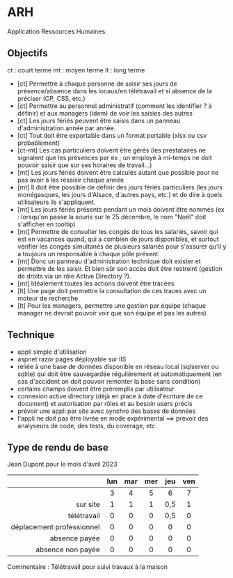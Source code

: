 # ARH
Application Ressources Humaines.

## Objectifs
ct : court terme
mt : moyen terme
lt : long terme
- [ct] Permettre à chaque personne de saisir ses jours de présence/absence dans les locaux/en télétravail et si absence de la préciser (CP, CSS, etc.)
- [ct] Permettre au personnel administratif (comment les identifier ? à définir) et aux managers (idem) de voir les saisies des autres 
- [ct] Les jours fériés peuvent être saisis dans un panneau d'administration année par année. 
- [ct] Tout doit être exportable dans un format portable (xlsx ou csv probablement)
- [ct-mt] Les cas particuliers doivent être gérés (les prestataires ne signalent que les présences par ex ; un employé à mi-temps ne doit pouvoir saisir que sur ses horaires de travail...) 
- [mt] Les jours fériés doivent être calculés autant que possible pour ne pas avoir à les resaisir chaque année 
- [mt] Il doit être possible de définir des jours fériés particuliers (les jours monégasques, les jours d'Alsace, d'autres pays, etc.) et de dire à quels utilisateurs ils s'appliquent.
- [mt] Les jours fériés présents pendant un mois doivent être nommés (ex : lorsqu'on passe la souris sur le 25 décembre, le nom "Noël" doit s'afficher en tooltip)
- [mt] Permettre de consulter les congés de tous les salariés, savoir qui est en vacances quand, qui a combien de jours disponibles, et surtout vérifier les congés simultanés de plusieurs salariés pour s'assurer qu'il y a toujours un responsable à chaque pôle présent.
- [mt] Donc un panneau d'administration technique doit exister et permettre de les saisir. Et bien sûr son accès doit être restreint (gestion de droits via un rôle Active Directory ?).
- [mt] Idéalement toutes les actions doivent être tracées
- [lt] Une page doit permettre la consultation de ces traces avec un moteur de recherche
- [lt] Pour les managers, permettre une gestion par équipe (chaque manager ne devrait pouvoir voir que son équipe et pas les autres)

## Technique
- appli simple d'utilisation
- aspnet razor pages déployable sur IIS
- reliée à une base de données disponible en réseau local (sqlserver ou sqlite) qui doit être sauvegardée régulièrement et automatiquement (en cas d'accident on doit pouvoir remonter la base sans condition)
- certains champs doivent être préremplis par utilisateur
- connexion active directory (déjà en place à date d'écriture de ce document) et autorisation par rôles et au besoin users précis
- prévoir une appli par site avec synchro des bases de données
- l'appli ne doit pas être livrée en mode expérimental ==> prévoir des analyseurs de code, des tests, du coverage, etc.

## Type de rendu de base 

Jean Dupont pour le mois d'avril 2023

|  | lun | mar | mer | jeu | ven |
|--:|:-----:|:-----:|:-----:|:-----:|:-----:|
| |3|4|5|6|7|
|sur site|1|1|1|0,5|1|
|télétravail|0|0|0|0,5|0|
|déplacement professionnel|0|0|0|0|0|
|absence payée|0|0|0|0|0|
|absence non payée|0|0|0|0|0|

Commentaire : 
Télétravail pour suivi travaux à la maison
